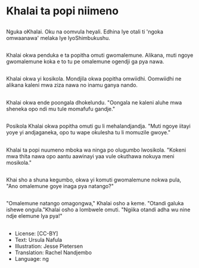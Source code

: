 # Khalai ta popi niimeno

##
Nguka oKhalai. Oku na oomvula heyali. Edhina lye otali ti 'ngoka omwaanawa' melaka lye lyoShimbukushu.

##
Khalai okwa penduka e ta popitha omuti gwomalemune. Alikana, muti ngoye gwomalemune koka e to tu pe omalemune ogendji ga pya nawa.

##
Khalai okwa yi kosikola. Mondjila okwa popitha omwiidhi. Oomwiidhi ne alikana kaleni mwa ziza nawa no inamu ganya nando.

##
Khalai okwa ende poongala dhokelundu. "Oongala ne kaleni aluhe mwa sheneka opo ndi mu tule momafufu gandje."

##
Posikola Khalai okwa popitha omuti gu li mehalandjandja. "Muti ngoye iitayi yoye yi andjaganeka, opo tu wape okulesha tu li momuzile gwoye."

##
Khalai ta popi nuumeno mboka wa ninga po olugumbo lwosikola. "Kokeni mwa thita nawa opo aantu aawinayi yaa vule okuthawa nokuya meni mosikola."

##
Khai sho a shuna kegumbo, okwa yi komuti gwomalemune nokwa pula, "Ano omalemune goye inaga pya natango?"

##
"Omalemune natango omagongwa," Khalai osho a keme. "Otandi galuka ishewe ongula."Khalai osho a lombwele omuti. "Ngiika otandi adha wu nine ndje elemune lya pya!"

##
* License: [CC-BY]
* Text: Ursula Nafula
* Illustration: Jesse Pietersen
* Translation: Rachel Nandjembo
* Language: ng
